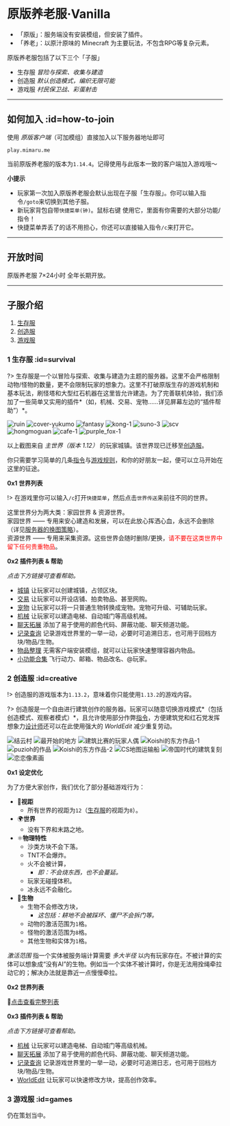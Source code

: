 # 原版养老服·Vanilla

- 「原版」：服务端没有安装模组，但安装了插件。
- 「养老」：以原汁原味的 Minecraft 为主要玩法，不包含RPG等复杂元素。

原版养老服包括了以下三个「子服」

- 生存服 *冒险与探索、收集与建造*
- 创造服 *默认创造模式，编织无限可能*
- 游戏服 *村民保卫战、彩蛋射击*

----

## 如何加入 :id=how-to-join

使用 *原版客户端*（可加模组）直接加入以下服务器地址即可

    play.mimaru.me

当前原版养老服的版本为`1.14.4`。记得使用与此版本一致的客户端加入游戏哦～

**小提示**

- 玩家第一次加入原版养老服会默认出现在子服「生存服」。你可以输入指令`/goto`来切换到其他子服。
- 新玩家背包自带`快捷菜单(钟)`。<kbd>鼠标右键</kbd> 使用它，里面有你需要的大部分功能/指令！
- 快捷菜单弄丢了的话不用担心，你还可以直接输入指令`/c`来打开它。

----

## 开放时间

原版养老服 7×24小时 全年长期开放。

----

## 子服介绍

1. [生存服](#survival)
2. [创造服](#creative)
3. [游戏服](#games)

### 1 生存服 :id=survival

?> 生存服是一个以冒险与探索、收集与建造为主题的服务器。这里不会严格限制动物/怪物的数量，更不会限制玩家的想象力。这里不打破原版生存的游戏机制和基本玩法，刷怪塔和大型红石机器在这里皆允许建造。为了完善联机体验，我们添加了一些简单又实用的插件*（如，机械、交易、宠物……详见屏幕左边的“插件帮助”）*。

![ruin](../assets/images/townsgallery/ruin.jpg ':size=250')
![cover-yukumo](../assets/images/cover-yukumo-fixed.jpg ':size=250')
![fantasy](../assets/images/townsgallery/fantasy.jpg ':size=250')
![kong-1](../assets/images/townsgallery/kong-1.jpg ':size=250')
![suno-3](../assets/images/townsgallery/suno-3.jpg ':size=250')
![scv](../assets/images/townsgallery/scv.jpg ':size=250')
![hongmoguan](../assets/images/townsgallery/hongmoguan.jpg ':size=250')
![cafe-1](../assets/images/townsgallery/cafe-1.jpg ':size=250')
![purple_fox-1](../assets/images/townsgallery/purple-fox-1.jpg ':size=250')

以上截图来自 *主世界（版本 1.12）* 的玩家城镇。该世界现已迁移至[创造服](#creative)。

你只需要学习简单的几条[指令](/welcome/commands.md)与[游戏规则](/welcome/rules.md)，和你的好朋友一起，便可以立马开始在这里的征途。

**0x1 世界列表**

!> 在游戏里你可以输入`/c`打开`快捷菜单`，然后点击`世界传送`来前往不同的世界。

这里世界分为两大类：家园世界 & 资源世界。  
家园世界 —— 专用来安心建造和发展，可以在此放心挥洒心血，永远不会删除（详见[服务器的换图策略](/welcome/faq.md#save-policy)）。  
资源世界 —— 专用来采集资源。这些世界会随时删除/更换，<span style="color: red">请不要在这类世界中留下任何贵重物品</span>。

**0x2 插件列表 & 帮助**

*点击下方链接可查看帮助。*

- [城镇](/plugins/towny.md) 让玩家可以创建城镇，占领区块。
- [交易](/plugins/trade.md) 让玩家可以开设店铺、拍卖物品、甚至网购。
- [宠物](/plugins/mypet.md) 让玩家可以将一只普通生物转换成宠物。宠物可升级、可辅助玩家。
- [机械](/plugins/craftbook.md) 让玩家可以建造电梯、自动城门等高级机械。
- [聊天拓展](/plugins/chatutil.md) 添加了易于使用的颜色代码、屏蔽功能、聊天频道功能。
- [记录查询](/plugins/logblock.md) 记录游戏世界里的一举一动，必要时可追溯日志，也可用于回档方块/物品/生物。
- [物品整理](/plugins/chestsort.md) 无需客户端安装模组，就可以让玩家快速整理容器内物品。
- [小功能合集](/plugins/nu.md) 飞行动力、邮箱、物品改名、@玩家。

### 2 创造服 :id=creative

!> 创造服的游戏版本为`1.13.2`，意味着你只能使用`1.13.2`的游戏内容。

?> 创造服是一个自由进行建筑创作的服务器。玩家可以随意切换游戏模式*（包括创造模式、观察者模式）*，且允许使用部分作弊[指令](/welcome/commands.md)，方便建筑党和红石党发挥想象力[设计师](/welcome/groups.md#designer)还可以在此使用强大的 *WorldEdit* 减少重复劳动。

![结云村](../assets/images/build/build-1.jpg ':size=250')
![最开始的地方](../assets/images/build/build-2.jpg ':size=250')
![建筑比赛的玩家人偶](../assets/images/build/build-3.jpg ':size=250')
![Koishi的东方作品-1](../assets/images/build/build-4.jpg ':size=250')
![puzioh的作品](../assets/images/build/build-5.jpg ':size=250')
![Koishi的东方作品-2](../assets/images/build/build-6.jpg ':size=250')
![CS地图运输船](../assets/images/build/build-7.jpg ':size=250')
![帝国时代的建筑复刻](../assets/images/build/build-8.jpg ':size=250')
![恋恋像素画](../assets/images/build/build-9.jpg ':size=250')

**0x1 设定优化**

为了方便大家创作，我们优化了部分基础游戏行为：

- 👀**视距**
  - 所有世界的视距为`12`（[生存服](#survival)的视距为`8`）。
- 🌍**世界**
  - 没有下界和末路之地。
- ⚛️**物理特性**
  - 沙类方块不会下落。
  - TNT不会爆炸。
  - 火不会被计算，
    - *即：不会烧东西，也不会蔓延。*
  - 玩家无碰撞体积。
  - 冰永远不会融化。
- 🐒**生物**
  - 生物不会修改方块，
    - *这包括：耕地不会被踩坏、僵尸不会拆门等。*
  - 动物的激活范围为`1`格。
  - 怪物的激活范围为`8`格。
  - 其他生物和实体为`1`格。

*激活范围* 指一个实体被服务端计算需要 *多大半径* 以内有玩家存在。不被计算的实体可以想象成“没有AI”的生物。例如当一个实体不被计算时，你是无法用拴绳牵拉动它的；解决办法就是靠近一点慢慢牵拉。

**0x2 世界列表**

🔗[点击查看完整列表](/welcome/worlds-of-creative.md)

**0x3 插件列表 & 帮助**

*点击下方链接可查看帮助。*

- [机械](/plugins/craftbook.md) 让玩家可以建造电梯、自动城门等高级机械。
- [聊天拓展](/plugins/chatutil.md) 添加了易于使用的颜色代码、屏蔽功能、聊天频道功能。
- [记录查询](/plugins/logblock.md) 记录游戏世界里的一举一动，必要时可追溯日志，也可用于回档方块/物品/生物。
- [WorldEdit](http://mineplugin.org/WorldEdit) 让玩家可以快速修改方块，提高创作效率。

### 3 游戏服 :id=games

仍在策划当中。

[the_overworld]: https://minecraft-zh.gamepedia.com/%E4%B8%BB%E4%B8%96%E7%95%8C
[the_nether]: https://minecraft-zh.gamepedia.com/%E4%B8%8B%E7%95%8C
[the_end]: https://minecraft-zh.gamepedia.com/%E6%9C%AB%E8%B7%AF%E4%B9%8B%E5%9C%B0
[superflat]: https://minecraft-zh.gamepedia.com/%E8%B6%85%E5%B9%B3%E5%9D%A6%E4%B8%96%E7%95%8C
[bbs]: http://bbs.mimaru.me/
